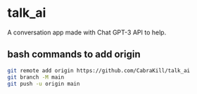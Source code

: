 # talk_ai

A conversation app made with Chat GPT-3 API to help.

## bash commands to add origin
```bash
git remote add origin https://github.com/CabraKill/talk_ai
git branch -M main
git push -u origin main
```

